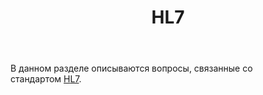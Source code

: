 ﻿---
layout: default
title: HL7
position: 
categories: 
tags: 
---

В данном разделе описываются вопросы, связанные со стандартом [](http://openehr.org/)[H](http://openehr.org/)[L7](http://www.hl7.org/index.cfm).

 



 

 


